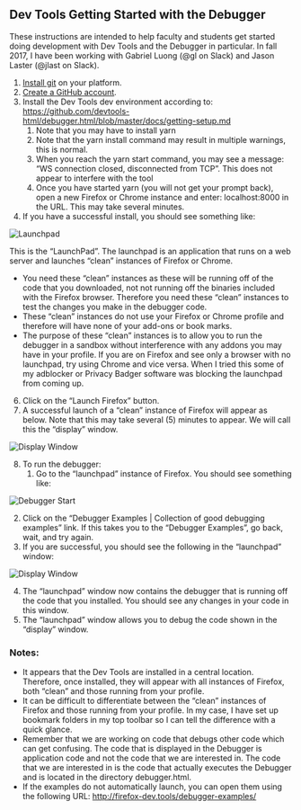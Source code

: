 ## Dev Tools Getting Started with the Debugger
These instructions are intended to help faculty and students get started doing development with Dev Tools and the Debugger in particular. In fall 2017, I have been working with Gabriel Luong (@gl on Slack) and Jason Laster (@jlast on Slack). 
1. [Install git](https://git-scm.com/book/en/v2/Getting-Started-Installing-Git) on your platform. 
1. [Create a GitHub account](https://github.com/join).
1. Install the Dev Tools dev environment according to: https://github.com/devtools-html/debugger.html/blob/master/docs/getting-setup.md 
   1. Note that you may have to install yarn
   1. Note that the yarn install command may result in multiple warnings, this is normal. 
   1. When you reach the yarn start command, you may see a message: “WS connection closed, disconnected from TCP”. This does not appear to interfere with the tool
   1. Once you have started yarn (you will not get your prompt back), open a new Firefox or Chrome instance and enter: localhost:8000 in the URL. This may take several minutes. 
1. If you have a successful install, you should see something like:

![Launchpad](/images/launchpad.png)

This is the “LaunchPad”.  The launchpad is an application that runs on a web server and launches “clean” instances of Firefox or Chrome.  
* You need these “clean” instances as these will be running off of the code that you downloaded, not not running off the binaries included with the Firefox browser. Therefore you need these “clean” instances to test the changes you make in the debugger code. 
* These “clean” instances do not use your Firefox or Chrome profile and therefore will have none of your add-ons or book marks. 
* The purpose of these “clean” instances is to allow you to run the debugger in a sandbox without interference with any addons you may have in your profile. 
If you are on Firefox and see only a browser with no launchpad, try using Chrome and vice versa.  When I tried this some of my adblocker or Privacy Badger software was blocking the launchpad from coming up. 
6. Click on the “Launch Firefox” button.  
7. A successful launch of a “clean” instance of Firefox will appear as below. Note that this may take several (5) minutes to appear. We will call this the “display” window. 

![Display Window](/images/displaywindow.png)

8. To run the debugger:
   1. Go to the “launchpad” instance of Firefox. You should see something like: 

![Debugger Start](/images/debuggerstart.png)

  2. Click on the “Debugger Examples | Collection of good debugging examples” link. If this takes you to the “Debugger Examples”, go back, wait, and try again. 
  3. If you are successful, you should see the following in the “launchpad” window: 
  
![Display Window](/images/launchpadstart.png)

   4. The “launchpad” window now contains the debugger that is running off the code that you installed. You should see any changes in your code in this window. 
   5. The “launchpad” window allows you to debug the code shown in the “display” window.  
### Notes: 
* It appears that the Dev Tools are installed in a central location. Therefore, once installed, they will appear with all instances of Firefox, both “clean” and those running from your profile. 
* It can be difficult to differentiate between the “clean” instances of Firefox and those running from your profile. In my case, I have set up bookmark folders in my top toolbar so I can tell the difference with a quick glance. 
* Remember that we are working on code that debugs other code which can get confusing. The code that is displayed in the Debugger is application code and not the code that we are interested in. The code that we are interested in is the code that actually executes the Debugger and is located in the directory debugger.html.
* If the examples do not automatically launch, you can open them using the following URL: http://firefox-dev.tools/debugger-examples/
